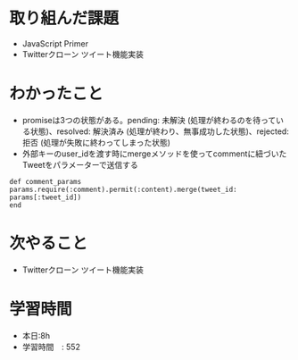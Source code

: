 # 取り組んだ課題

- JavaScript Primer
- Twitterクローン ツイート機能実装

# わかったこと

- promiseは3つの状態がある。pending: 未解決 (処理が終わるのを待っている状態)、resolved: 解決済み (処理が終わり、無事成功した状態)、rejected: 拒否 (処理が失敗に終わってしまった状態)
- 外部キーのuser_idを渡す時にmergeメソッドを使ってcommentに紐づいたTweetをパラメーターで送信する
```
def comment_params
params.require(:comment).permit(:content).merge(tweet_id: params[:tweet_id])
end
```
# 次やること

- Twitterクローン ツイート機能実装

# 学習時間

- 本日:8h
- 学習時間　: 552
